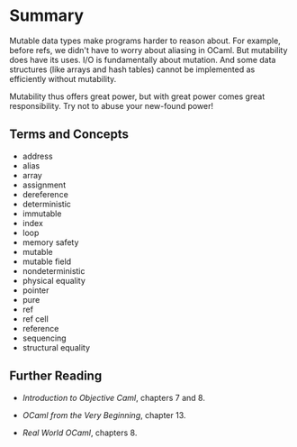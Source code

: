# Summary

Mutable data types make programs harder to reason about. For example, before
refs, we didn't have to worry about aliasing in OCaml. But mutability does have
its uses. I/O is fundamentally about mutation. And some data structures (like
arrays and hash tables) cannot be implemented as efficiently without mutability.

Mutability thus offers great power, but with great power comes great
responsibility. Try not to abuse your new-found power!

## Terms and Concepts

* address
* alias
* array
* assignment
* dereference
* deterministic
* immutable
* index
* loop
* memory safety
* mutable
* mutable field
* nondeterministic
* physical equality
* pointer
* pure
* ref
* ref cell
* reference
* sequencing
* structural equality

## Further Reading

* *Introduction to Objective Caml*, chapters 7 and 8.

* *OCaml from the Very Beginning*, chapter 13.

* *Real World OCaml*, chapters 8.
